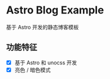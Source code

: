 # Astro Blog Example

基于 Astro 开发的静态博客模板

## 功能特征
- [x] 基于 Astro 和 unocss 开发    
- [x] 亮色 / 暗色模式    
